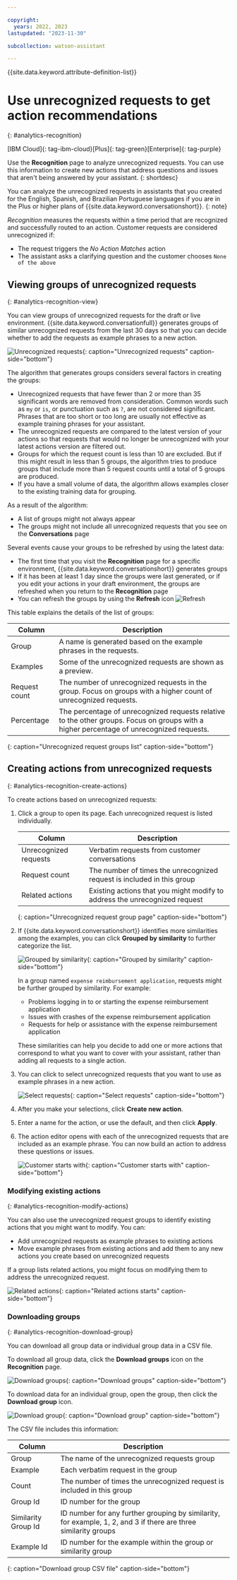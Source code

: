 ```yaml
---

copyright:
  years: 2022, 2023
lastupdated: "2023-11-30"

subcollection: watson-assistant

---
```


{{site.data.keyword.attribute-definition-list}}

# Use unrecognized requests to get action recommendations
{: #analytics-recognition}

[IBM Cloud]{: tag-ibm-cloud}[Plus]{: tag-green}[Enterprise]{: tag-purple}



Use the **Recognition** page to analyze unrecognized requests. You can use this information to create new actions that address questions and issues that aren't being answered by your assistant.
{: shortdesc}

You can analyze the unrecognized requests in assistants that you created for the English, Spanish, and Brazilian Portuguese languages if you are in the Plus or higher plans of {{site.data.keyword.conversationshort}}.
{: note}

*Recognition* measures the requests within a time period that are recognized and successfully routed to an action. Customer requests are considered unrecognized if:
- The request triggers the *No Action Matches* action
- The assistant asks a clarifying question and the customer chooses `None of the above` 

## Viewing groups of unrecognized requests
{: #analytics-recognition-view}

You can view groups of unrecognized requests for the draft or live environment. {{site.data.keyword.conversationfull}} generates groups of similar unrecognized requests from the last 30 days so that you can decide whether to add the requests as example phrases to a new action.

![Unrecognized requests](images/analytics-unrecognized-groups.png){: caption="Unrecognized requests" caption-side="bottom"}

The algorithm that generates groups considers several factors in creating the groups:
- Unrecognized requests that have fewer than 2 or more than 35 significant words are removed from consideration. Common words such as `my` or `is`, or punctuation such as `?`, are not considered significant. Phrases that are too short or too long are usually not effective as example training phrases for your assistant.
- The unrecognized requests are compared to the latest version of your actions so that requests that would no longer be unrecognized with your latest actions version are filtered out. 
- Groups for which the request count is less than 10 are excluded. But if this might result in less than 5 groups, the algorithm tries to produce groups that include more than 5 request counts until a total of 5 groups are produced.
- If you have a small volume of data, the algorithm allows examples closer to the existing training data for grouping.

As a result of the algorithm:
- A list of groups might not always appear
- The groups might not include all unrecognized requests that you see on the **Conversations** page

Several events cause your groups to be refreshed by using the latest data:
- The first time that you visit the **Recognition** page for a specific environment, {{site.data.keyword.conversationshort}} generates groups
- If it has been at least 1 day since the groups were last generated, or if you edit your actions in your draft environment, the groups are refreshed when you return to the **Recognition** page
- You can refresh the groups by using the **Refresh** icon ![Refresh](images/renew.svg)

This table explains the details of the list of groups:

| Column | Description |
| --- | --- |
| Group | A name is generated based on the example phrases in the requests. |
| Examples | Some of the unrecognized requests are shown as a preview. |
| Request count | The number of unrecognized requests in the group. Focus on groups with a higher count of unrecognized requests. |
| Percentage | The percentage of unrecognized requests relative to the other groups. Focus on groups with a higher percentage of unrecognized requests. |
{: caption="Unrecognized request groups list" caption-side="bottom"}

## Creating actions from unrecognized requests
{: #analytics-recognition-create-actions}

To create actions based on unrecognized requests:

1. Click a group to open its page. Each unrecognized request is listed individually. 

   | Column | Description |
   | --- | --- |
   | Unrecognized requests | Verbatim requests from customer conversations |
   | Request count | The number of times the unrecognized request is included in this group |
   | Related actions | Existing actions that you might modify to address the unrecognized request |
   {: caption="Unrecognized request group page" caption-side="bottom"}

1. If {{site.data.keyword.conversationshort}} identifies more similarities among the examples, you can click **Grouped by similarity** to further categorize the list.

   ![Grouped by similarity](images/analytics-unrecognized-grouped-by-similarity.png){: caption="Grouped by similarity" caption-side="bottom"}

   In a group named `expense reimbursement application`, requests might be further grouped by similarity. For example:
   - Problems logging in to or starting the expense reimbursement application
   - Issues with crashes of the expense reimbursement application
   - Requests for help or assistance with the expense reimbursement application

   These similarities can help you decide to add one or more actions that correspond to what you want to cover with your assistant, rather than adding all requests to a single action.

1. You can click to select unrecognized requests that you want to use as example phrases in a new action.

   ![Select requests](images/analytics-unrecognized-create-action.png){: caption="Select requests" caption-side="bottom"}

1. After you make your selections, click **Create new action**.

1. Enter a name for the action, or use the default, and then click **Apply**.

1. The action editor opens with each of the unrecognized requests that are included as an example phrase. You can now build an action to address these questions or issues.

   ![Customer starts with](images/analytics-unrecognized-new-action-phrases.png){: caption="Customer starts with" caption-side="bottom"}

### Modifying existing actions
{: #analytics-recognition-modify-actions}

You can also use the unrecognized request groups to identify existing actions that you might want to modify. You can:
- Add unrecognized requests as example phrases to existing actions
- Move example phrases from existing actions and add them to any new actions you create based on unrecognized requests

If a group lists related actions, you might focus on modifying them to address the unrecognized request.

![Related actions](images/analytics-unrecognized-related-actions.png){: caption="Related actions starts" caption-side="bottom"}

### Downloading groups
{: #analytics-recognition-download-group}

You can download all group data or individual group data in a CSV file.

To download all group data, click the **Download groups** icon on the **Recognition** page.

![Download groups](images/analytics-unrecognized-download-groups.png){: caption="Download groups" caption-side="bottom"}

To download data for an individual group, open the group, then click the **Download group** icon.

![Download group](images/analytics-unrecognized-download-group.png){: caption="Download group" caption-side="bottom"}

The CSV file includes this information:

| Column | Description |
| --- | --- |
| Group | The name of the unrecognized requests group |
| Example | Each verbatim request in the group |
| Count | The number of times the unrecognized request is included in this group |
| Group Id | ID number for the group |
| Similarity Group Id | ID number for any further grouping by similarity, for example, 1, 2, and 3 if there are three similarity groups |
| Example Id | ID number for the example within the group or similarity group |
{: caption="Download group CSV file" caption-side="bottom"}

